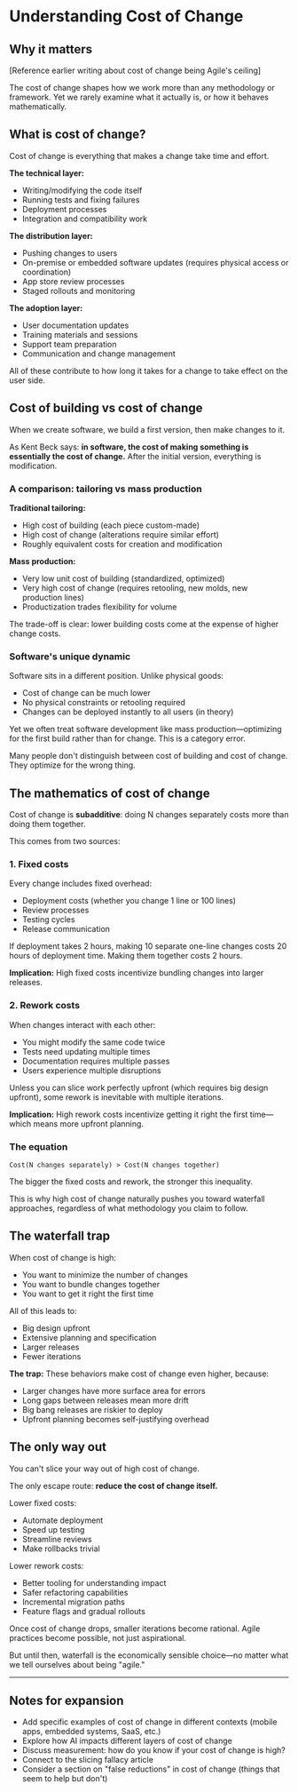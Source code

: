 # Understanding Cost of Change

## Why it matters

[Reference earlier writing about cost of change being Agile's ceiling]

The cost of change shapes how we work more than any methodology or framework. Yet we rarely examine what it actually is, or how it behaves mathematically.

## What is cost of change?

Cost of change is everything that makes a change take time and effort.

**The technical layer:**
- Writing/modifying the code itself
- Running tests and fixing failures
- Deployment processes
- Integration and compatibility work

**The distribution layer:**
- Pushing changes to users
- On-premise or embedded software updates (requires physical access or coordination)
- App store review processes
- Staged rollouts and monitoring

**The adoption layer:**
- User documentation updates
- Training materials and sessions
- Support team preparation
- Communication and change management

All of these contribute to how long it takes for a change to take effect on the user side.

## Cost of building vs cost of change

When we create software, we build a first version, then make changes to it.

As Kent Beck says: **in software, the cost of making something is essentially the cost of change.** After the initial version, everything is modification.

### A comparison: tailoring vs mass production

**Traditional tailoring:**
- High cost of building (each piece custom-made)
- High cost of change (alterations require similar effort)
- Roughly equivalent costs for creation and modification

**Mass production:**
- Very low unit cost of building (standardized, optimized)
- Very high cost of change (requires retooling, new molds, new production lines)
- Productization trades flexibility for volume

The trade-off is clear: lower building costs come at the expense of higher change costs.

### Software's unique dynamic

Software sits in a different position. Unlike physical goods:
- Cost of change can be much lower
- No physical constraints or retooling required
- Changes can be deployed instantly to all users (in theory)

Yet we often treat software development like mass production—optimizing for the first build rather than for change. This is a category error.

Many people don't distinguish between cost of building and cost of change. They optimize for the wrong thing.

## The mathematics of cost of change

Cost of change is **subadditive**: doing N changes separately costs more than doing them together.

This comes from two sources:

### 1. Fixed costs

Every change includes fixed overhead:
- Deployment costs (whether you change 1 line or 100 lines)
- Review processes
- Testing cycles
- Release communication

If deployment takes 2 hours, making 10 separate one-line changes costs 20 hours of deployment time. Making them together costs 2 hours.

**Implication:** High fixed costs incentivize bundling changes into larger releases.

### 2. Rework costs

When changes interact with each other:
- You might modify the same code twice
- Tests need updating multiple times
- Documentation requires multiple passes
- Users experience multiple disruptions

Unless you can slice work perfectly upfront (which requires big design upfront), some rework is inevitable with multiple iterations.

**Implication:** High rework costs incentivize getting it right the first time—which means more upfront planning.

### The equation

```
Cost(N changes separately) > Cost(N changes together)
```

The bigger the fixed costs and rework, the stronger this inequality.

This is why high cost of change naturally pushes you toward waterfall approaches, regardless of what methodology you claim to follow.

## The waterfall trap

When cost of change is high:
- You want to minimize the number of changes
- You want to bundle changes together
- You want to get it right the first time

All of this leads to:
- Big design upfront
- Extensive planning and specification
- Larger releases
- Fewer iterations

**The trap:** These behaviors make cost of change even higher, because:
- Larger changes have more surface area for errors
- Long gaps between releases mean more drift
- Big bang releases are riskier to deploy
- Upfront planning becomes self-justifying overhead

## The only way out

You can't slice your way out of high cost of change.

The only escape route: **reduce the cost of change itself.**

Lower fixed costs:
- Automate deployment
- Speed up testing
- Streamline reviews
- Make rollbacks trivial

Lower rework costs:
- Better tooling for understanding impact
- Safer refactoring capabilities
- Incremental migration paths
- Feature flags and gradual rollouts

Once cost of change drops, smaller iterations become rational. Agile practices become possible, not just aspirational.

But until then, waterfall is the economically sensible choice—no matter what we tell ourselves about being "agile."

---

## Notes for expansion

- Add specific examples of cost of change in different contexts (mobile apps, embedded systems, SaaS, etc.)
- Explore how AI impacts different layers of cost of change
- Discuss measurement: how do you know if your cost of change is high?
- Connect to the slicing fallacy article
- Consider a section on "false reductions" in cost of change (things that seem to help but don't)
